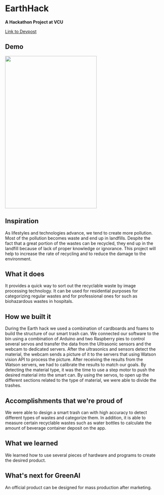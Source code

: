 # EarthHack
**A Hackathon Project at VCU**

[Link to Devpost](https://devpost.com/software/trashup-e6xznk)

## Demo
<img src="Hardware/demo.gif" width="300" height="500" />

## Inspiration
As lifestyles and technologies advance, we tend to create more pollution. Most of the pollution becomes waste and end up in landfills. Despite the fact that a great portion of the wastes can be recycled, they end up in the landfill because of lack of proper knowledge or ignorance. This project will help to increase the rate of recycling and to reduce the damage to the environment.

## What it does
It provides a quick way to sort out the recyclable waste by image processing technology. It can be used for residential purposes for categorizing regular wastes and for professional ones for such as biohazardous wastes in hospitals.

## How we built it
During the Earth hack we used a combination of cardboards and foams to build the structure of our smart trash can. We connected our software to the bin using a combination of Arduino and two Raspberry pies to control several servos and transfer the data from the Ultrasonic sensors and the webcam to dedicated servers.
After the ultrasonics and sensors detect the material, the webcam sends a picture of it to the servers that using Watson vision API to process the picture. After receiving the results from the Watson servers, we had to calibrate the results to match our goals.
By detecting the material type, it was the time to use a step motor to push the desired material into the smart can. By using the servos, to open up the different sections related to the type of material, we were able to divide the trashes.

## Accomplishments that we're proud of
We were able to design a smart trash can with high accuracy to detect different types of wastes and categorize them. In addition, it is able to measure certain recyclable wastes such as water bottles to calculate the amount of beverage container deposit on the app.

## What we learned
We learned how to use several pieces of hardware and programs to create the desired product.

## What's next for GreenAI
An official product can be designed for mass production after marketing.
